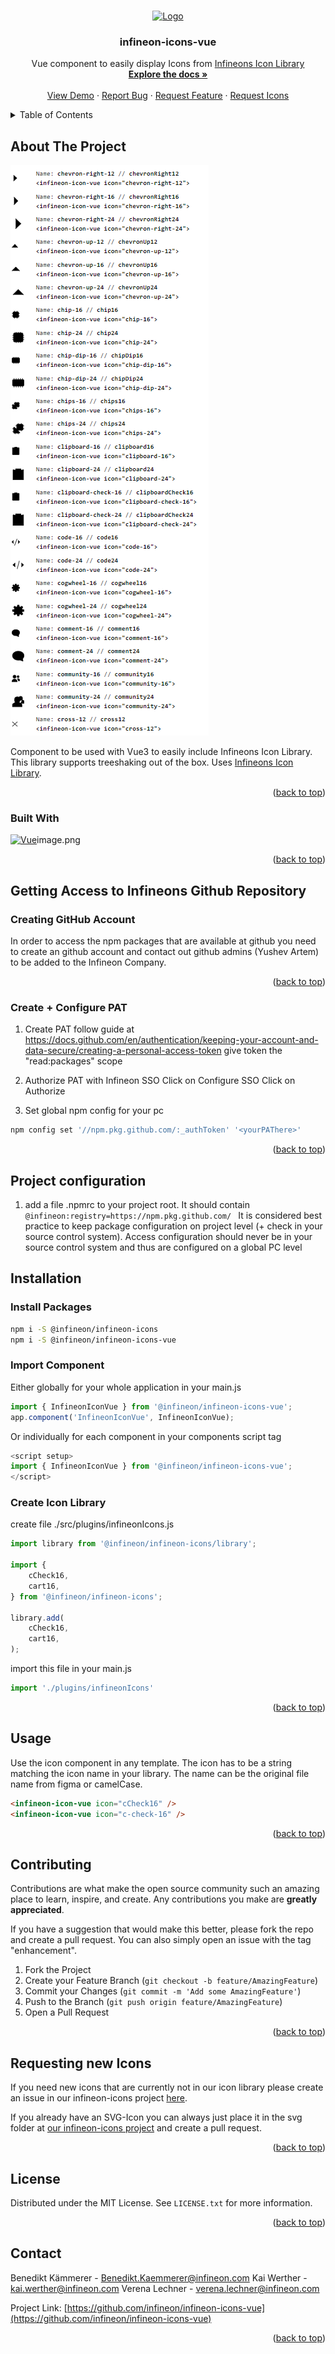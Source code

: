 <a name="readme-top"></a>

<!-- PROJECT LOGO -->
<br />
<div align="center">
  <a href="https://github.com/infineon/infineon-icons-vue">
    <img src="https://www.infineon.com/frontend/release_2022-09/dist/resources/img/logo-desktop-en.png" alt="Logo">
  </a>

  <h3 align="center">infineon-icons-vue</h3>

  <p align="center">
    Vue component to easily display Icons from <a href="https://github.com/infineon/infineon-icons">Infineons Icon Library</a>
    <br />
    <a href="https://github.com/infineon/infineon-icons-vue"><strong>Explore the docs »</strong></a>
    <br />
    <br />
    <a href="https://infineon.github.io/infineon-icons-vue">View Demo</a>
    ·
    <a href="https://github.com/infineon/infineon-icons-vue/issues">Report Bug</a>
    ·
    <a href="https://github.com/infineon/infineon-icons-vue/issues">Request Feature</a>
    ·
    <a href="https://github.com/infineon/infineon-icons/issues">Request Icons</a>
  </p>
</div>



<!-- TABLE OF CONTENTS -->
<details>
  <summary>Table of Contents</summary>
  <ol>
    <li>
      <a href="#about-the-project">About The Project</a>
      <ul>
        <li><a href="#built-with">Built With</a></li>
      </ul>
    </li>
    <li>
      <a href="#getting-access-to-infineons-github-repository">Getting Access to Infineons Github Repository</a>
      <ul>
        <li><a href="#creating-github-account">Creating GitHub Account</a></li>
        <li><a href="#create-configure-pat">Create + Configure PAT</a></li>
      </ul>
    </li>
    <li><a href="#project-configuration">Project configuration</a></li>
    <li>
      <a href="#installation">Installation</a>
      <ul>
        <li><a href="#install-packages">Install packages</a></li>
        <li><a href="#import-component">Import Component</a></li>
        <li><a href="#create-icon-library">Create Icon library</a></li>
      </ul>
    </li>
    <li><a href="#usage">Usage</a></li>
    <li><a href="#contributing">Contributing</a></li>
    <li><a href="#license">License</a></li>
    <li><a href="#requesting-new-icons">License</a></li>
    <li><a href="#contact">Contact</a></li>
  </ol>
</details>

<!-- ABOUT THE PROJECT -->
## About The Project

<a href="https://github.com/Infineon/infineon-icons-vue">
  <img src="https://github.com/Infineon/infineon-icons-vue/blob/master/images/screenshot-icons.png?raw=true" alt="Screenshot-Icons">
</a>

Component to be used with Vue3 to easily include Infineons Icon Library. This library supports treeshaking out of the box. Uses <a href="https://github.com/infineon/infineon-icons">Infineons Icon Library</a>.

<p align="right">(<a href="#readme-top">back to top</a>)</p>



### Built With
[![Vue][Vue.js]][Vue-url]image.png

<p align="right">(<a href="#readme-top">back to top</a>)</p>



<!-- GETTING STARTED -->
## Getting Access to Infineons Github Repository

### Creating GitHub Account
In order to access the npm packages that are available at github you need to create an github account and contact out github admins (Yushev Artem) to be added to the Infineon Company.
<p align="right">(<a href="#readme-top">back to top</a>)</p>

### Create + Configure PAT
1. Create PAT
	follow guide at https://docs.github.com/en/authentication/keeping-your-account-and-data-secure/creating-a-personal-access-token
	give token the "read:packages" scope

2. Authorize PAT with Infineon SSO
	Click on Configure SSO
	Click on Authorize


3. Set global npm config for your pc
```sh
npm config set '//npm.pkg.github.com/:_authToken' '<yourPAThere>'
```
<p align="right">(<a href="#readme-top">back to top</a>)</p>

## Project configuration
1. add a file .npmrc to your project root. It should contain 
 ```@infineon:registry=https://npm.pkg.github.com/ ```
  It is considered best practice to keep package configuration on project level (+ check in your source control system).
  Access configuration should never be in your source control system and thus are configured on a global PC level

## Installation
### Install Packages
```sh
npm i -S @infineon/infineon-icons
npm i -S @infineon/infineon-icons-vue
```

### Import Component
Either globally for your whole application in your main.js
```js
import { InfineonIconVue } from '@infineon/infineon-icons-vue';
app.component('InfineonIconVue', InfineonIconVue);
 ```
Or individually for each component in your components script tag
```js
<script setup>
import { InfineonIconVue } from '@infineon/infineon-icons-vue';
</script>
```

### Create Icon Library
create file ./src/plugins/infineonIcons.js
```js
import library from '@infineon/infineon-icons/library';

import {
	cCheck16,
	cart16,
} from '@infineon/infineon-icons';

library.add(
	cCheck16,
	cart16,
);
```
  import this file in your main.js
```js
import './plugins/infineonIcons'
```

<p align="right">(<a href="#readme-top">back to top</a>)</p>

<!-- USAGE EXAMPLES -->
## Usage

Use the icon component in any template. The icon has to be a string matching the icon name in your library.
The name can be the original file name from figma or camelCase.

```html
<infineon-icon-vue icon="cCheck16" />
<infineon-icon-vue icon="c-check-16" />
```

<p align="right">(<a href="#readme-top">back to top</a>)</p>

<!-- CONTRIBUTING -->
## Contributing

Contributions are what make the open source community such an amazing place to learn, inspire, and create. Any contributions you make are **greatly appreciated**.

If you have a suggestion that would make this better, please fork the repo and create a pull request. You can also simply open an issue with the tag "enhancement".

1. Fork the Project
2. Create your Feature Branch (`git checkout -b feature/AmazingFeature`)
3. Commit your Changes (`git commit -m 'Add some AmazingFeature'`)
4. Push to the Branch (`git push origin feature/AmazingFeature`)
5. Open a Pull Request

<p align="right">(<a href="#readme-top">back to top</a>)</p>

## Requesting new Icons

If you need new icons that are currently not in our icon library please create an issue in our infineon-icons project <a href="https://github.com/infineon/infineon-icons/issues">here</a>.

If you already have an SVG-Icon you can always just place it in the svg folder at <a href="https://github.com/infineon/infineon-icons/issues">our infineon-icons project</a> and create a pull request.

<p align="right">(<a href="#readme-top">back to top</a>)</p>


<!-- LICENSE -->
## License

Distributed under the MIT License. See `LICENSE.txt` for more information.

<p align="right">(<a href="#readme-top">back to top</a>)</p>



<!-- CONTACT -->
## Contact

Benedikt Kämmerer - Benedikt.Kaemmerer@infineon.com
Kai Werther - kai.werther@infineon.com
Verena Lechner - verena.lechner@infineon.com

Project Link: [https://github.com/infineon/infineon-icons-vue](https://github.com/infineon/infineon-icons-vue)

<p align="right">(<a href="#readme-top">back to top</a>)</p>

[contributors-shield]: https://img.shields.io/github/contributors/Infineon/infineon-icons-vue.svg?style=for-the-badge
[contributors-url]: https://github.com/Infineon/infineon-icons-vue/graphs/contributors
[forks-shield]: https://img.shields.io/github/forks/Infineon/infineon-icons-vue.svg?style=for-the-badge
[forks-url]: https://github.com/Infineon/infineon-icons-vue/network/members
[stars-shield]: https://img.shields.io/github/stars/Infineon/infineon-icons-vue.svg?style=for-the-badge
[stars-url]: https://github.com/Infineon/infineon-icons-vue/stargazers
[issues-shield]: https://img.shields.io/github/issues/Infineon/infineon-icons-vue.svg?style=for-the-badge
[issues-url]: https://github.com/Infineon/infineon-icons-vue/issues
[license-shield]: https://img.shields.io/github/license/Infineon/infineon-icons-vue.svg?style=for-the-badge
[license-url]: https://github.com/Infineon/infineon-icons-vue/blob/master/LICENSE.txt
[Vue.js]: https://img.shields.io/badge/Vue.js-35495E?style=for-the-badge&logo=vuedotjs&logoColor=4FC08D
[Vue-url]: https://vuejs.org/
